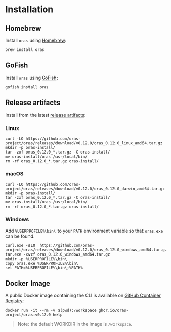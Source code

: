 # Installation

## Homebrew

Install `oras` using [Homebrew](https://brew.sh/):

```
brew install oras
```

## GoFish

Install `oras` using [GoFish](https://gofi.sh/):

```
gofish install oras
```

## Release artifacts

Install from the latest [release artifacts](https://github.com/oras-project/oras/releases):

### Linux

```
curl -LO https://github.com/oras-project/oras/releases/download/v0.12.0/oras_0.12.0_linux_amd64.tar.gz
mkdir -p oras-install/
tar -zxf oras_0.12.0_*.tar.gz -C oras-install/
mv oras-install/oras /usr/local/bin/
rm -rf oras_0.12.0_*.tar.gz oras-install/
```

### macOS

```
curl -LO https://github.com/oras-project/oras/releases/download/v0.12.0/oras_0.12.0_darwin_amd64.tar.gz
mkdir -p oras-install/
tar -zxf oras_0.12.0_*.tar.gz -C oras-install/
mv oras-install/oras /usr/local/bin/
rm -rf oras_0.12.0_*.tar.gz oras-install/
```

### Windows

Add `%USERPROFILE%\bin\` to your `PATH` environment variable so that `oras.exe` can be found.

```
curl.exe -sLO  https://github.com/oras-project/oras/releases/download/v0.12.0/oras_0.12.0_windows_amd64.tar.gz
tar.exe -xvzf oras_0.12.0_windows_amd64.tar.gz
mkdir -p %USERPROFILE%\bin\
copy oras.exe %USERPROFILE%\bin\
set PATH=%USERPROFILE%\bin\;%PATH%
```

## Docker Image

A public Docker image containing the CLI is available on [GitHub Container Registry](https://github.com/orgs/oras-project/packages/container/package/oras):

```
docker run -it --rm -v $(pwd):/workspace ghcr.io/oras-project/oras:v0.12.0 help
```

> Note: the default WORKDIR  in the image is `/workspace`.
